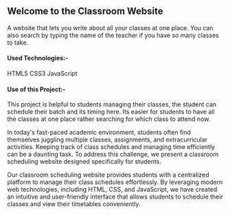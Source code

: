 ## Welcome to the Classroom Website 

A website that lets you write about all your classes at one place. You can also search by typing the name of the teacher if you have so many classes to take.

#### Used Technologies:-

HTML5
CSS3
JavaScript

#### Use of this Project:-

This project is helpful to students managing their classes, the student can schedule their batch and its timing here. Its easier for students to have all the classes at one place rather searching for which class to attend now. 

In today's fast-paced academic environment, students often find themselves juggling multiple classes, assignments, and extracurricular activities. Keeping track of class schedules and managing time efficiently can be a daunting task. To address this challenge, we present a classroom scheduling website designed specifically for students.

Our classroom scheduling website provides students with a centralized platform to manage their class schedules effortlessly. By leveraging modern web technologies, including HTML, CSS, and JavaScript, we have created an intuitive and user-friendly interface that allows students to schedule their classes and view their timetables conveniently.

